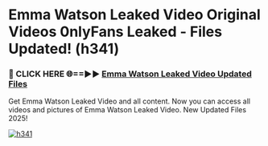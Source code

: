 # Emma Watson Leaked Video Original Videos 0nlyFans Leaked - Files Updated! (h341)

<h3>🔴 CLICK HERE 🌐==►► <a href="https://tinyurl.com/2m67pmp6" rel="nofollow">Emma Watson Leaked Video Updated Files</a></h3>

Get Emma Watson Leaked Video and all content. Now you can access all videos and pictures of Emma Watson Leaked Video. New Updated Files 2025!

[![h341](https://i.imgur.com/H4QAA4z.gif)](https://tinyurl.com/2m67pmp6)